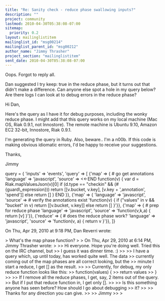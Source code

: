 ```yaml
---
title: "Re: Sanity check - reduce phase swallowing inputs?"
description: ""
project: community
lastmod: 2010-04-30T05:38:08-07:00
sitemap:
  priority: 0.2
layout: mailinglistitem
mailinglist_id: "msg00214"
mailinglist_parent_id: "msg00212"
author_name: "Jimmy Thrasher"
project_section: "mailinglistitem"
sent_date: 2010-04-30T05:38:08-07:00
---
```



Oops. Forgot to reply all.

Dan suggested I try keep: true in the reduce phase, but it turns out that
didn't make a difference. Can anyone else spot a hole in my query below?
 Are there logs I can look at to debug errors in the reduce phase?

Hi Dan,

Here's the query as I have it for debug purposes, including the wonky reduce
phase. I might add that this query works on my local machine (Mac OS, Riak
0.9.1, not Innostore). The remote machine is Ubuntu 9.10, Amazon EC2
32-bit, Innostore, Riak 0.9.1.

I'm generating the query in Ruby. Also, beware.. I'm a n00b. If this code is
making obvious idiomatic errors, I'd be happy to receive your suggestions.

Thanks,

Jimmy

 query = {
 'inputs' =&gt; 'events',
 'query' =&gt; [
 {'map' =&gt; { # go get annotations
 'language' =&gt; 'javascript',
 'source' =&gt; &lt;&lt;-END
 function(v) {
 var d = Riak.mapValuesJson(v)[0]
 if (d.type == "checkin" && (#{guard\\_expression}))
 return [[v.bucket, v.key], [v.key + ',annotation',
'spend']]
 else
 return []
 }
 END
 }},
 {'map' =&gt; {
 'language' =&gt; 'javascript',
 'source' =&gt; # verify the annotations exist
 'function(v) {
 if ("values" in v && "bucket" in v)
 return [[v.bucket, v.key]]
 else
 return []
 }'}},
 {'map' =&gt; { # prep for reduce phase
 'language' =&gt; 'javascript',
 'source' =&gt;
 'function(v,k,a) {
 return [v]
 }'}},
 {'reduce' =&gt; { # does the reduce phase work?
 'language' =&gt; 'javascript',
 'source' =&gt;
 'function(v, a) {
 return v
 }'}},
 ]}

On Thu, Apr 29, 2010 at 9:18 PM, Dan Reverri  wrote:

&gt; What's the map phase function?
&gt;
&gt; On Thu, Apr 29, 2010 at 6:14 PM, Jimmy Thrasher  wrote:
&gt;
&gt;&gt; Hi everyone. Hope you're doing well. Tried this on the IRC channel, but
&gt;&gt; I guess it was dinner time. :)
&gt;&gt;
&gt;&gt; I have a query which, up until today, has worked quite well. The data
&gt;&gt; currently coming out of the map phases are all correct looking, but the
&gt;&gt; minute I start a reduce, I get [] as the result.
&gt;&gt;
&gt;&gt; Currently, for debug, my only reduce function looks like this:
&gt;&gt; function(values) {
&gt;&gt; return values
&gt;&gt; }
&gt;&gt;
&gt;&gt; If I remove all the reduce phases, I get, say, 2 items out of the query.
&gt;&gt; But if I put that reduce function in, I get only [].
&gt;&gt;
&gt;&gt; Is this something anyone has seen before? How should I go about debugging
&gt;&gt; it?
&gt;&gt;
&gt;&gt; Thanks for any direction you can give.
&gt;&gt;
&gt;&gt; Jimmy
&gt;&gt;
&gt;
